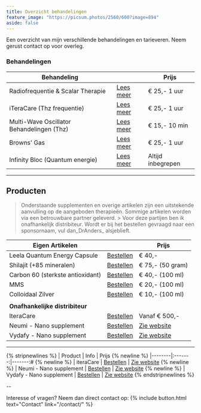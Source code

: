 ```yaml
---
title: Overzicht behandelingen
feature_image: "https://picsum.photos/2560/600?image=894"
aside: false
---
```


Een overzicht van mijn verschillende behandelingen en tarieveren. Neem gerust contact op voor overleg.

### Behandelingen

| **Behandeling**                            	|                         	|  **Prijs**        |
|-------------------------------------------	|------------------------	  |-----------------	|
| Radiofrequentie & Scalar Therapie         	| [Lees meer](http://#/)  	| € 25,- 1 uur    	|
| iTeraCare (Thz frequentie)                	| [Lees meer](http://#/) 	  | € 25,- 1 uur    	|
| Multi-Wave Oscillator Behandelingen (Thz) 	| [Lees meer](http://#/](https://dokteranders.com/blog/multiwave/2023/06/12/Over-de-MWO/))   	| € 15,- 10 min   	|
| Browns' Gas                               	| [Lees meer](http://#/) 	  | € 25,- 1 uur    	|
| Infinity Bloc (Quantum energie)           	| [Lees meer](http://#/) 	  | Altijd inbegrepen 	|

---

## Producten

> Onderstaande supplementen en overige artikelen zijn een uitstekende aanvulling op de aangeboden therapieën. Sommige artikelen worden via een betrouwbare partner geleverd. > Voor deze partijen ben ik onafhankelijk distribiteur. Wordt er bij het bestellen gevraagd naar een sponsornaam, vul dan_DrAnders_ alsjeblieft.

| **Eigen Artikelen**                         |                         	|  **Prijs**        |
|-------------------------------------------	|------------------------	  |-----------------	|
| Leela Quantum Energy Capsule    	          | [Bestellen](#/contact/)                               | € 40,-          	|
| Shilajit (+85 mineralen)                  	| [Bestellen](#/contact/)                               | € 75,- (50 gram)	|
| Carbon 60 (sterkste antioxidant)            | [Bestellen](#/contact/)                             	| € 40,- (100 ml)  	|                 	
| MMS                                         | [Bestellen](#/contact/)                             	| € 20,- (100 ml)  	| 
| Colloidaal Zilver                           | [Bestellen](#/contact/)                             	| € 10,- (100 ml)  	| 
|                                                      	|                 	|
| **Onafhankelijke distribiteur** 	          |                                                      	|                 	|
| IteraCare                       	          | [Bestellen](https://www.thzforyou.nl/producten-thz/) 	| Vanaf € 500,-   	|
| Neumi - Nano supplement                    	| [Bestellen](https://dokteranders.neumi.com/)         	| [Zie website](https://dokteranders.neumie.com/)     	|
| Vydafy - Nano supplement        	          | [Bestellen](https://vidafyglobal.com/dranders)       	| [Zie website](https://vidafyglobal.com/dranders) 

---

{% stripnewlines %}
| Product | Info | Prijs {% newline %}
|--------|:-------:|-------:# {% newline %}
| iteraCare | [Bestellen](https://www.thzforyou.nl/producten-thz/) | [Zie website](https://vidafyglobal.com/dranders) {% newline %}
| Neumi - Nano supplement | [Bestellen](https://dokteranders.neumi.com/) | [Zie website](https://dokteranders.neumie.com/) {% newline %}
| Vydafy - Nano supplement | [Bestellen](https://vidafyglobal.com/dranders) | [Zie website](https://vidafyglobal.com/dranders) 
{% endstripnewlines %}

--

Interesse of vragen? Neem dan direct contact op: 
{% include button.html text="Contact" link="/contact/" %}
